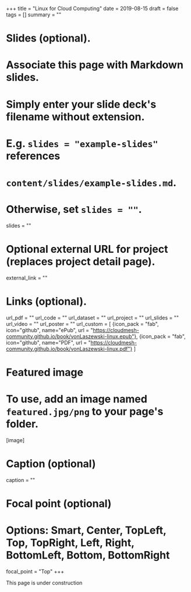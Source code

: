 +++
title = "Linux for Cloud Computing"
date = 2019-08-15
draft = false
tags = []
summary = ""

# Slides (optional).
#   Associate this page with Markdown slides.
#   Simply enter your slide deck's filename without extension.
#   E.g. `slides = "example-slides"` references 
#   `content/slides/example-slides.md`.
#   Otherwise, set `slides = ""`.
slides = ""

# Optional external URL for project (replaces project detail page).
external_link = ""


# Links (optional).
url_pdf = ""
url_code = ""
url_dataset = ""
url_project = ""
url_slides = ""
url_video = ""
url_poster = ""
url_custom = [
{icon_pack = "fab", icon="github", name="ePub", url = "https://cloudmesh-community.github.io/book/vonLaszewski-linux.epub"},
{icon_pack = "fab", icon="github", name="PDF", url = "https://cloudmesh-community.github.io/book/vonLaszewski-linux.pdf"}
]

# Featured image
# To use, add an image named `featured.jpg/png` to your page's folder. 
[image]
  # Caption (optional)
  caption = ""

  # Focal point (optional)
  # Options: Smart, Center, TopLeft, Top, TopRight, Left, Right, BottomLeft, Bottom, BottomRight
  focal_point = "Top"
+++


This page is under construction